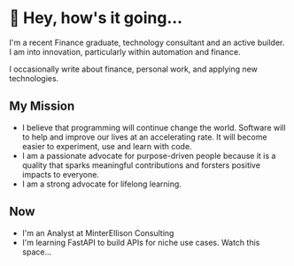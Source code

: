 # 👋 Hey, how's it going...

I'm a recent Finance graduate, technology consultant and an active builder. I am into innovation, particularly within automation and finance.

I occasionally write about finance, personal work, and applying new technologies.

## My Mission

* I believe that programming will continue change the world. Software will to help and improve our lives at an accelerating rate. It will become easier to experiment, use and learn with code.
* I am a passionate advocate for purpose-driven people because it is a quality that sparks meaningful contributions and forsters positive impacts to everyone.
* I am a strong advocate for lifelong learning.

## Now
* I'm an Analyst at MinterEllison Consulting 
* I'm learning FastAPI to build APIs for niche use cases. Watch this space...
